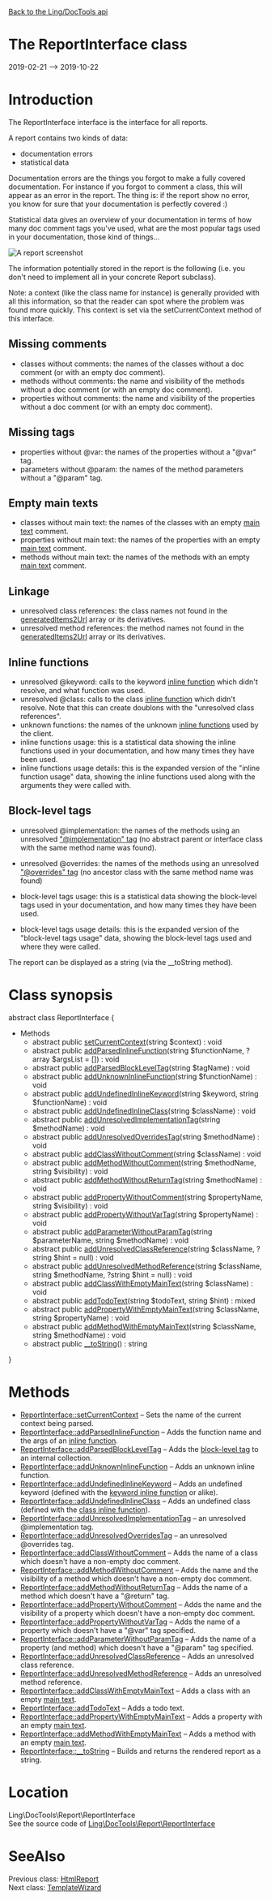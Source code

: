 [Back to the Ling/DocTools api](https://github.com/lingtalfi/DocTools/blob/master/doc/api/Ling/DocTools.md)



The ReportInterface class
================
2019-02-21 --> 2019-10-22






Introduction
============

The ReportInterface interface is the interface for all reports.

A report contains two kinds of data:
- documentation errors
- statistical data

Documentation errors are the things you forgot to make a fully covered documentation.
For instance if you forgot to comment a class, this will appear as an error in the report.
The thing is: if the report show no error, you know for sure that your documentation is perfectly covered :)


Statistical data gives an overview of your documentation in terms of how many doc comment tags you've used,
what are the most popular tags used in your documentation, those kind of things...


![A report screenshot](http://lingtalfi.com/img/universe/DocTools/doctools-report.png)





The information potentially stored in the report is the following (i.e. you don't need to implement all in your concrete Report subclass).


Note: a context (like the class name for instance) is generally provided with all this information,
so that the reader can spot where the problem was found more quickly.
This context is set via the setCurrentContext method of this interface.




Missing comments
----------------
- classes without comments: the names of the classes without a doc comment (or with an empty doc comment).
- methods without comments: the name and visibility of the methods without a doc comment (or with an empty doc comment).
- properties without comments: the name and visibility of the properties without a doc comment (or with an empty doc comment).


Missing tags
---------------
- properties without @var: the names of the properties without a "@var" tag.
- parameters without @param: the names of the method parameters without a "@param" tag.


Empty main texts
---------------
- classes without main text: the names of the classes with an empty [main text](https://github.com/lingtalfi/DocTools/blob/master/doc/api/Ling/DocTools/Info/CommentInfo.md#the-doc-comment-structure) comment.
- properties without main text: the names of the properties with an empty [main text](https://github.com/lingtalfi/DocTools/blob/master/doc/api/Ling/DocTools/Info/CommentInfo.md#the-doc-comment-structure) comment.
- methods without main text: the names of the methods with an empty [main text](https://github.com/lingtalfi/DocTools/blob/master/doc/api/Ling/DocTools/Info/CommentInfo.md#the-doc-comment-structure) comment.


Linkage
-----------------
- unresolved class references: the class names not found in the [generatedItems2Url](https://github.com/lingtalfi/DocTools/blob/master/README.md#generateditems2url) array or its derivatives.
- unresolved method references: the method names not found in the [generatedItems2Url](https://github.com/lingtalfi/DocTools/blob/master/README.md#generateditems2url) array or its derivatives.


Inline functions
---------------
- unresolved @keyword: calls to the keyword [inline function](https://github.com/lingtalfi/DocTools/blob/master/doc/pages/doctool-markup-language.md#inline-functions) which didn't resolve, and what function was used.
- unresolved @class: calls to the class [inline function](https://github.com/lingtalfi/DocTools/blob/master/doc/pages/doctool-markup-language.md#inline-functions) which didn't resolve.
         Note that this can create doublons with the "unresolved class references".
- unknown functions: the names of the unknown [inline functions](https://github.com/lingtalfi/DocTools/blob/master/doc/pages/doctool-markup-language.md#inline-functions) used by the client.
- inline functions usage: this is a statistical data showing the inline functions used in your documentation, and how many times they have been used.
- inline functions usage details: this is the expanded version of the "inline function usage" data, showing the inline functions used along with the arguments
     they were called with.


Block-level tags
------------------
- unresolved @implementation: the names of the methods using an unresolved ["@implementation" tag](https://github.com/lingtalfi/DocTools/blob/master/doc/pages/doctool-markup-language.md#block-level-tags) (no abstract
     parent or interface class with the same method name was found).

- unresolved @overrides: the names of the methods using an unresolved ["@overrides" tag](https://github.com/lingtalfi/DocTools/blob/master/doc/pages/doctool-markup-language.md#block-level-tags) (no ancestor class with the same method name was found)
- block-level tags usage: this is a statistical data showing the block-level tags used in your documentation, and how many times they have been used.
- block-level tags usage details: this is the expanded version of the "block-level tags usage" data, showing the block-level tags used and where they were called.














The report can be displayed as a string (via the __toString method).



Class synopsis
==============


abstract class <span class="pl-k">ReportInterface</span>  {

- Methods
    - abstract public [setCurrentContext](https://github.com/lingtalfi/DocTools/blob/master/doc/api/Ling/DocTools/Report/ReportInterface/setCurrentContext.md)(string $context) : void
    - abstract public [addParsedInlineFunction](https://github.com/lingtalfi/DocTools/blob/master/doc/api/Ling/DocTools/Report/ReportInterface/addParsedInlineFunction.md)(string $functionName, ?array $argsList = []) : void
    - abstract public [addParsedBlockLevelTag](https://github.com/lingtalfi/DocTools/blob/master/doc/api/Ling/DocTools/Report/ReportInterface/addParsedBlockLevelTag.md)(string $tagName) : void
    - abstract public [addUnknownInlineFunction](https://github.com/lingtalfi/DocTools/blob/master/doc/api/Ling/DocTools/Report/ReportInterface/addUnknownInlineFunction.md)(string $functionName) : void
    - abstract public [addUndefinedInlineKeyword](https://github.com/lingtalfi/DocTools/blob/master/doc/api/Ling/DocTools/Report/ReportInterface/addUndefinedInlineKeyword.md)(string $keyword, string $functionName) : void
    - abstract public [addUndefinedInlineClass](https://github.com/lingtalfi/DocTools/blob/master/doc/api/Ling/DocTools/Report/ReportInterface/addUndefinedInlineClass.md)(string $className) : void
    - abstract public [addUnresolvedImplementationTag](https://github.com/lingtalfi/DocTools/blob/master/doc/api/Ling/DocTools/Report/ReportInterface/addUnresolvedImplementationTag.md)(string $methodName) : void
    - abstract public [addUnresolvedOverridesTag](https://github.com/lingtalfi/DocTools/blob/master/doc/api/Ling/DocTools/Report/ReportInterface/addUnresolvedOverridesTag.md)(string $methodName) : void
    - abstract public [addClassWithoutComment](https://github.com/lingtalfi/DocTools/blob/master/doc/api/Ling/DocTools/Report/ReportInterface/addClassWithoutComment.md)(string $className) : void
    - abstract public [addMethodWithoutComment](https://github.com/lingtalfi/DocTools/blob/master/doc/api/Ling/DocTools/Report/ReportInterface/addMethodWithoutComment.md)(string $methodName, string $visibility) : void
    - abstract public [addMethodWithoutReturnTag](https://github.com/lingtalfi/DocTools/blob/master/doc/api/Ling/DocTools/Report/ReportInterface/addMethodWithoutReturnTag.md)(string $methodName) : void
    - abstract public [addPropertyWithoutComment](https://github.com/lingtalfi/DocTools/blob/master/doc/api/Ling/DocTools/Report/ReportInterface/addPropertyWithoutComment.md)(string $propertyName, string $visibility) : void
    - abstract public [addPropertyWithoutVarTag](https://github.com/lingtalfi/DocTools/blob/master/doc/api/Ling/DocTools/Report/ReportInterface/addPropertyWithoutVarTag.md)(string $propertyName) : void
    - abstract public [addParameterWithoutParamTag](https://github.com/lingtalfi/DocTools/blob/master/doc/api/Ling/DocTools/Report/ReportInterface/addParameterWithoutParamTag.md)(string $parameterName, string $methodName) : void
    - abstract public [addUnresolvedClassReference](https://github.com/lingtalfi/DocTools/blob/master/doc/api/Ling/DocTools/Report/ReportInterface/addUnresolvedClassReference.md)(string $className, ?string $hint = null) : void
    - abstract public [addUnresolvedMethodReference](https://github.com/lingtalfi/DocTools/blob/master/doc/api/Ling/DocTools/Report/ReportInterface/addUnresolvedMethodReference.md)(string $className, string $methodName, ?string $hint = null) : void
    - abstract public [addClassWithEmptyMainText](https://github.com/lingtalfi/DocTools/blob/master/doc/api/Ling/DocTools/Report/ReportInterface/addClassWithEmptyMainText.md)(string $className) : void
    - abstract public [addTodoText](https://github.com/lingtalfi/DocTools/blob/master/doc/api/Ling/DocTools/Report/ReportInterface/addTodoText.md)(string $todoText, string $hint) : mixed
    - abstract public [addPropertyWithEmptyMainText](https://github.com/lingtalfi/DocTools/blob/master/doc/api/Ling/DocTools/Report/ReportInterface/addPropertyWithEmptyMainText.md)(string $className, string $propertyName) : void
    - abstract public [addMethodWithEmptyMainText](https://github.com/lingtalfi/DocTools/blob/master/doc/api/Ling/DocTools/Report/ReportInterface/addMethodWithEmptyMainText.md)(string $className, string $methodName) : void
    - abstract public [__toString](https://github.com/lingtalfi/DocTools/blob/master/doc/api/Ling/DocTools/Report/ReportInterface/__toString.md)() : string

}






Methods
==============

- [ReportInterface::setCurrentContext](https://github.com/lingtalfi/DocTools/blob/master/doc/api/Ling/DocTools/Report/ReportInterface/setCurrentContext.md) &ndash; Sets the name of the current context being parsed.
- [ReportInterface::addParsedInlineFunction](https://github.com/lingtalfi/DocTools/blob/master/doc/api/Ling/DocTools/Report/ReportInterface/addParsedInlineFunction.md) &ndash; Adds the function name and the args of an [inline function](https://github.com/lingtalfi/DocTools/blob/master/doc/pages/doctool-markup-language.md#inline-functions).
- [ReportInterface::addParsedBlockLevelTag](https://github.com/lingtalfi/DocTools/blob/master/doc/api/Ling/DocTools/Report/ReportInterface/addParsedBlockLevelTag.md) &ndash; Adds the [block-level tag](https://github.com/lingtalfi/DocTools/blob/master/doc/pages/doctool-markup-language.md#block-level-tags) to an internal collection.
- [ReportInterface::addUnknownInlineFunction](https://github.com/lingtalfi/DocTools/blob/master/doc/api/Ling/DocTools/Report/ReportInterface/addUnknownInlineFunction.md) &ndash; Adds an unknown inline function.
- [ReportInterface::addUndefinedInlineKeyword](https://github.com/lingtalfi/DocTools/blob/master/doc/api/Ling/DocTools/Report/ReportInterface/addUndefinedInlineKeyword.md) &ndash; Adds an undefined keyword (defined with the [keyword inline function](https://github.com/lingtalfi/DocTools/blob/master/doc/pages/doctool-markup-language.md#inline-functions) or alike).
- [ReportInterface::addUndefinedInlineClass](https://github.com/lingtalfi/DocTools/blob/master/doc/api/Ling/DocTools/Report/ReportInterface/addUndefinedInlineClass.md) &ndash; Adds an undefined class (defined with the [class inline function](https://github.com/lingtalfi/DocTools/blob/master/doc/pages/doctool-markup-language.md#inline-functions)).
- [ReportInterface::addUnresolvedImplementationTag](https://github.com/lingtalfi/DocTools/blob/master/doc/api/Ling/DocTools/Report/ReportInterface/addUnresolvedImplementationTag.md) &ndash; an unresolved @implementation tag.
- [ReportInterface::addUnresolvedOverridesTag](https://github.com/lingtalfi/DocTools/blob/master/doc/api/Ling/DocTools/Report/ReportInterface/addUnresolvedOverridesTag.md) &ndash; an unresolved @overrides tag.
- [ReportInterface::addClassWithoutComment](https://github.com/lingtalfi/DocTools/blob/master/doc/api/Ling/DocTools/Report/ReportInterface/addClassWithoutComment.md) &ndash; Adds the name of a class which doesn't have a non-empty doc comment.
- [ReportInterface::addMethodWithoutComment](https://github.com/lingtalfi/DocTools/blob/master/doc/api/Ling/DocTools/Report/ReportInterface/addMethodWithoutComment.md) &ndash; Adds the name and the visibility of a method which doesn't have a non-empty doc comment.
- [ReportInterface::addMethodWithoutReturnTag](https://github.com/lingtalfi/DocTools/blob/master/doc/api/Ling/DocTools/Report/ReportInterface/addMethodWithoutReturnTag.md) &ndash; Adds the name of a method which doesn't have a "@return" tag.
- [ReportInterface::addPropertyWithoutComment](https://github.com/lingtalfi/DocTools/blob/master/doc/api/Ling/DocTools/Report/ReportInterface/addPropertyWithoutComment.md) &ndash; Adds the name and the visibility of a property which doesn't have a non-empty doc comment.
- [ReportInterface::addPropertyWithoutVarTag](https://github.com/lingtalfi/DocTools/blob/master/doc/api/Ling/DocTools/Report/ReportInterface/addPropertyWithoutVarTag.md) &ndash; Adds the name of a property which doesn't have a "@var" tag specified.
- [ReportInterface::addParameterWithoutParamTag](https://github.com/lingtalfi/DocTools/blob/master/doc/api/Ling/DocTools/Report/ReportInterface/addParameterWithoutParamTag.md) &ndash; Adds the name of a property (and method) which doesn't have a "@param" tag specified.
- [ReportInterface::addUnresolvedClassReference](https://github.com/lingtalfi/DocTools/blob/master/doc/api/Ling/DocTools/Report/ReportInterface/addUnresolvedClassReference.md) &ndash; Adds an unresolved class reference.
- [ReportInterface::addUnresolvedMethodReference](https://github.com/lingtalfi/DocTools/blob/master/doc/api/Ling/DocTools/Report/ReportInterface/addUnresolvedMethodReference.md) &ndash; Adds an unresolved method reference.
- [ReportInterface::addClassWithEmptyMainText](https://github.com/lingtalfi/DocTools/blob/master/doc/api/Ling/DocTools/Report/ReportInterface/addClassWithEmptyMainText.md) &ndash; Adds a class with an empty [main text](https://github.com/lingtalfi/DocTools/blob/master/doc/api/Ling/DocTools/Info/CommentInfo.md#the-doc-comment-structure).
- [ReportInterface::addTodoText](https://github.com/lingtalfi/DocTools/blob/master/doc/api/Ling/DocTools/Report/ReportInterface/addTodoText.md) &ndash; Adds a todo text.
- [ReportInterface::addPropertyWithEmptyMainText](https://github.com/lingtalfi/DocTools/blob/master/doc/api/Ling/DocTools/Report/ReportInterface/addPropertyWithEmptyMainText.md) &ndash; Adds a property with an empty [main text](https://github.com/lingtalfi/DocTools/blob/master/doc/api/Ling/DocTools/Info/CommentInfo.md#the-doc-comment-structure).
- [ReportInterface::addMethodWithEmptyMainText](https://github.com/lingtalfi/DocTools/blob/master/doc/api/Ling/DocTools/Report/ReportInterface/addMethodWithEmptyMainText.md) &ndash; Adds a method with an empty [main text](https://github.com/lingtalfi/DocTools/blob/master/doc/api/Ling/DocTools/Info/CommentInfo.md#the-doc-comment-structure).
- [ReportInterface::__toString](https://github.com/lingtalfi/DocTools/blob/master/doc/api/Ling/DocTools/Report/ReportInterface/__toString.md) &ndash; Builds and returns the rendered report as a string.





Location
=============
Ling\DocTools\Report\ReportInterface<br>
See the source code of [Ling\DocTools\Report\ReportInterface](https://github.com/lingtalfi/DocTools/blob/master/Report/ReportInterface.php)



SeeAlso
==============
Previous class: [HtmlReport](https://github.com/lingtalfi/DocTools/blob/master/doc/api/Ling/DocTools/Report/HtmlReport.md)<br>Next class: [TemplateWizard](https://github.com/lingtalfi/DocTools/blob/master/doc/api/Ling/DocTools/TemplateWizard/TemplateWizard.md)<br>
